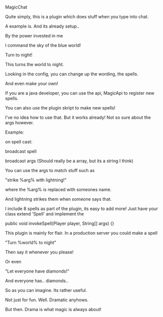 MagicChat

Quite simply, this is a plugin which does stuff when you type into chat.

A example is. And its already setup..

By the power invested in me

I command the sky of the blue world!

Turn to night!

This turns the world to night.

Looking in the config, you can change up the wording, the spells.

And even make your own!

If you are a java developer, you can use the api, MagicApi to register new spells.

You can also use the plugin skript to make new spells!

I've no idea how to use that. But it works already! Not so sure about the args however.

Example:

on spell cast:

  broadcast spell
  
  broadcast args (Should really be a array, but its a string I think)
  
You can use the args to match stuff such as

"strike %arg% with lightning!"

where the %arg% is replaced with someones name.

And lightning strikes them when someone says that.

I include 8 spells as part of the plugin, its easy to add more!
Just have your class extend 'Spell' and implement the

public void invokeSpell(Player player, String[] args) {}

This plugin is mainly for flair.
In a production server you could make a spell

"Turn %world% to night"

Then say it whenever you please!

Or even

"Let everyone have diamonds!"

And everyone has.. diamonds..

So as you can imagine. Its rather useful.

Not just for fun. Well. Dramatic anyhows.

But then. Drama is what magic is always about!